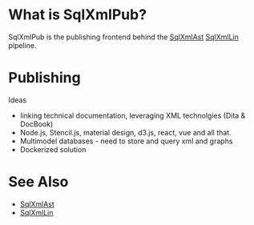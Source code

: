 
# What is SqlXmlPub?

SqlXmlPub is the publishing frontend behind the [SqlXmlAst](https://github.com/jurgenei/SqlXmlAst/blob/master/README.md) [SqlXmlLin](https://github.com/jurgenei/SqlXmlLin/blob/master/README.md) pipeline.

# Publishing
Ideas
* linking technical documentation, leveraging XML technolgies (Dita & DocBook)
* Node.js, Stencil.js, material design, d3.js, react, vue and all that.
* Multimodel databases - need to store and query xml and graphs
* Dockerized solution

# See Also
*  [SqlXmlAst](https://github.com/jurgenei/SqlXmlAst/blob/master/README.md)
*  [SqlXmlLin](https://github.com/jurgenei/SqlXmlLin/blob/master/README.md)



